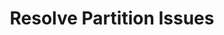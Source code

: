 ---
sidebar_position: 3
title: "Resolve Partition Issues"
sidebar_label: "Resolve Partition Issues"
description: "Fix partition problems in Alpine Linux systems - repair partition tables, resolve partition errors, troubleshoot partitioning issues, and restore partition structure."
keywords:
  - "alpine partition issues"
  - "partition repair"
  - "partition table"
  - "partitioning errors"
  - "partition troubleshooting"
tags:
  - alpine
  - partition-issues
  - partition-repair
  - partition-table
  - troubleshooting
slug: /linux/alpine/troubleshooting/filesystem-errors/resolve-partition-issues
---